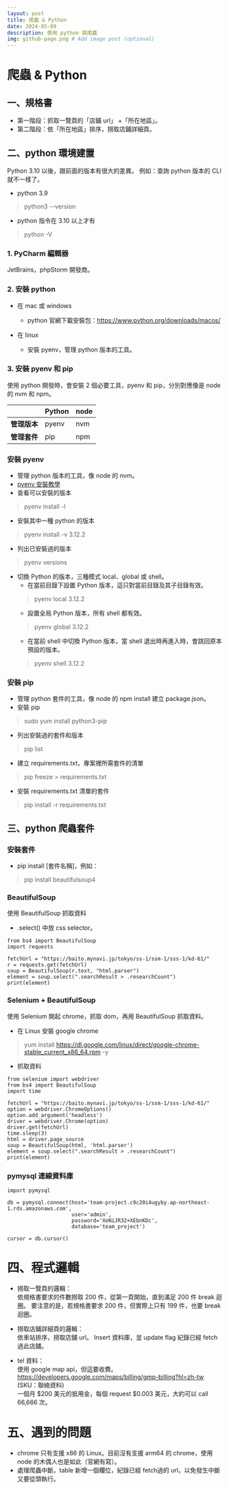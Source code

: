 ```yaml
---
layout: post
title: 爬蟲 & Python
date: 2024-05-09
description: 使用 python 寫爬蟲
img: github-page.png # Add image post (optional)
---
```

# 爬蟲 & Python
## 一、規格書
- 第一階段：抓取一覽頁的「店鋪 url」 +「所在地區」。<br>
- 第二階段：依「所在地區」排序，撈取店鋪詳細頁。

## 二、python 環境建置
Python 3.10 以後，跟前面的版本有很大的差異。
例如：查詢 python 版本的 CLI 就不一樣了。<br>
- python 3.9
> python3 --version

- python 指令在 3.10 以上才有
> python -V

### 1. PyCharm 編輯器
JetBrains，phpStorm 開發商。

### 2. 安裝 python
- 在 mac 或 windows
    - python 官網下載安裝包：https://www.python.org/downloads/macos/

- 在 linux
    - 安裝 pyenv，管理 python 版本的工具。

### 3. 安裝 pyenv 和 pip
使用 python 開發時，會安裝 2 個必要工具，pyenv 和 pip，分別對應像是 node 的 nvm 和 npm。

|   | **Python** | **node** |
|----|----|----|
| **管理版本** | pyenv |nvm |
| **管理套件** | pip |npm |

### 安裝 pyenv
- 管理 python 版本的工具，像 node 的 nvm。
- [pyenv 安裝教學](pyenvInstall.md)
- 查看可以安裝的版本
> pyenv install -l
- 安裝其中一種 python 的版本
> pyenv install -v 3.12.2
- 列出已安裝過的版本
> pyenv versions
- 切換 Python 的版本，三種模式 local、global 或 shell。
    - 在當前目錄下設置 Python 版本，這只對當前目錄及其子目錄有效。
  > pyenv local 3.12.2
    - 設置全局 Python 版本，所有 shell 都有效。
  > pyenv global 3.12.2
    - 在當前 shell 中切換 Python 版本，當 shell 退出時再進入時，會跳回原本預設的版本。
  > pyenv shell 3.12.2

### 安裝 pip
- 管理 python 套件的工具，像 node 的 npm install 建立 package.json。
- 安裝 pip
> sudo yum install python3-pip
- 列出安裝過的套件和版本
> pip list
- 建立 requirements.txt，專案裡所需套件的清單
> pip freeze > requirements.txt
- 安裝 requirements.txt 清單的套件
> pip install -r requirements.txt

## 三、python 爬蟲套件
### 安裝套件
- pip install [套件名稱]，例如：
> pip install beautifulsoup4

### BeautifulSoup
使用 BeautifulSoup 抓取資料
- .select() 中放 css selector。

```
from bs4 import BeautifulSoup
import requests

fetchUrl = "https://baito.mynavi.jp/tokyo/ss-1/ssm-1/sss-1/kd-61/"
r = requests.get(fetchUrl)
soup = BeautifulSoup(r.text, "html.parser")
element = soup.select(".searchResult > .researchCount")
print(element)
```

### Selenium + BeautifulSoup
使用 Selenium 開起 chrome，抓取 dom，再用 BeautifulSoup 抓取資料。
- 在 Linux 安裝 google chrome
> yum install https://dl.google.com/linux/direct/google-chrome-stable_current_x86_64.rpm -y
- 抓取資料

```
from selenium import webdriver
from bs4 import BeautifulSoup
import time

fetchUrl = "https://baito.mynavi.jp/tokyo/ss-1/ssm-1/sss-1/kd-61/"
option = webdriver.ChromeOptions()
option.add_argument('headless')
driver = webdriver.Chrome(option)
driver.get(fetchUrl)
time.sleep(3)
html = driver.page_source
soup = BeautifulSoup(html, 'html.parser')
element = soup.select(".searchResult > .researchCount")
print(element)
```

### pymysql 連線資料庫

```
import pymysql

db = pymysql.connect(host='team-project.c9c20i4ugyby.ap-northeast-1.rds.amazonaws.com',
                     user='admin',
                     password='XeNiJR32+XEbnKDc',
                     database='team_project')

cursor = db.cursor()
```

# 四、程式邏輯
- 撈取一覽頁的邏輯：<br>
  依規格書要求的件數撈取 200 件，從第一頁開始，直到滿足 200 件 break 迴圈。
  要注意的是，若規格書要求 200 件，但實際上只有 199 件，也要 break 迴圈。
- 撈取店鋪詳細頁的邏輯：<br>
  依車站排序，撈取店舖 url。
  Insert 資料庫，並 update flag 紀錄已經 fetch 過此店舖。

- tel 資料：<br>
  使用 google map api，但這要收費。<br>
  https://developers.google.com/maps/billing/gmp-billing?hl=zh-tw<br>
  (SKU：聯絡資料)<br>
  一個月 $200 美元的抵用金，每個 request $0.003 美元，大約可以 call 66,666 次。

# 五、遇到的問題
- chrome 只有支援 x86 的 Linux。目前沒有支援 arm64 的 chrome，使用 node 的木偶人也是如此（官網有寫）。
- 處理爬蟲中斷。table 新增一個欄位，紀錄已經 fetch過的 url，以免發生中斷又要從頭執行。